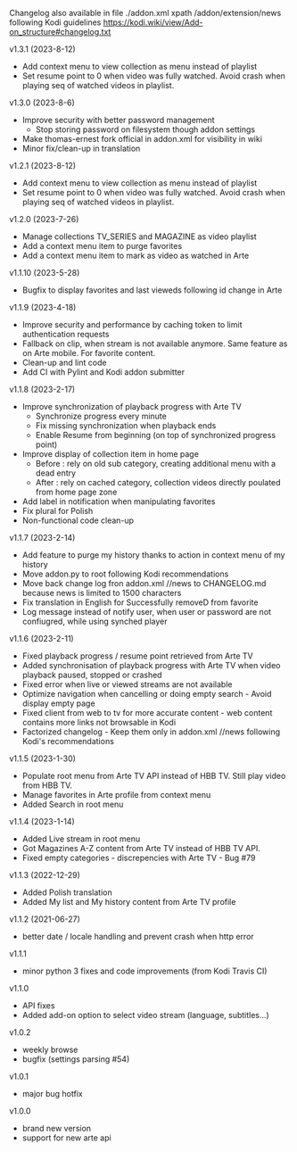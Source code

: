 Changelog also available in file ./addon.xml xpath /addon/extension/news following Kodi guidelines https://kodi.wiki/view/Add-on_structure#changelog.txt

v1.3.1 (2023-8-12)
- Add context menu to view collection as menu instead of playlist
- Set resume point to 0 when video was fully watched. Avoid crash when playing seq of watched videos in playlist.

v1.3.0 (2023-8-6)
- Improve security with better password management
  - Stop storing password on filesystem though addon settings
- Make thomas-ernest fork official in addon.xml for visibility in wiki
- Minor fix/clean-up in translation

v1.2.1 (2023-8-12)
- Add context menu to view collection as menu instead of playlist
- Set resume point to 0 when video was fully watched. Avoid crash when playing seq of watched videos in playlist.

v1.2.0 (2023-7-26)
- Manage collections TV_SERIES and MAGAZINE as video playlist
- Add a context menu item to purge favorites
- Add a context menu item to mark as video as watched in Arte

v1.1.10 (2023-5-28)
- Bugfix to display favorites and last vieweds following id change in Arte

v1.1.9 (2023-4-18)
- Improve security and performance by caching token to limit authentication requests
- Fallback on clip, when stream is not available anymore. Same feature as on Arte mobile. For favorite content.
- Clean-up and lint code
- Add CI with Pylint and Kodi addon submitter

v1.1.8 (2023-2-17)
- Improve synchronization of playback progress with Arte TV
    - Synchronize progress every minute
    - Fix missing synchronization when playback ends
    - Enable Resume from beginning (on top of synchronized progress point)
- Improve display of collection item in home page
    - Before : rely on old sub category, creating additional menu with a dead entry
    - After : rely on cached category, collection videos directly poulated from home page zone
- Add label in notification when manipulating favorites
- Fix plural for Polish
- Non-functional code clean-up

v1.1.7 (2023-2-14)
- Add feature to purge my history thanks to action in context menu of my history
- Move addon.py to root following Kodi recommendations
- Move back change log fron addon.xml //news to CHANGELOG.md because news is limited to 1500 characters
- Fix translation in English for Successfully removeD from favorite
- Log message instead of notify user, when user or password are not confiugred, while using synched player

v1.1.6 (2023-2-11)
- Fixed playback progress / resume point retrieved from Arte TV
- Added synchronisation of playback progress with Arte TV when video playback paused, stopped or crashed
- Fixed error when live or viewed streams are not available
- Optimize navigation when cancelling or doing empty search - Avoid display empty page
- Fixed client from web to tv for more accurate content - web content contains more links not browsable in Kodi
- Factorized changelog - Keep them only in addon.xml //news following Kodi's recommendations

v1.1.5 (2023-1-30)
- Populate root menu from Arte TV API instead of HBB TV. Still play video from HBB TV.
- Manage favorites in Arte profile from context menu
- Added Search in root menu

v1.1.4 (2023-1-14)
- Added Live stream in root menu
- Got Magazines A-Z content from Arte TV instead of HBB TV API.
- Fixed empty categories - discrepencies with Arte TV - Bug #79

v1.1.3 (2022-12-29)
- Added Polish translation
- Added My list and My history content from Arte TV profile

v1.1.2 (2021-06-27)
- better date / locale handling and prevent crash when http error

v1.1.1
- minor python 3 fixes and code improvements (from Kodi Travis CI)

v1.1.0
- API fixes
- Added add-on option to select video stream (language, subtitles...)

v1.0.2
- weekly browse
- bugfix (settings parsing #54)

v1.0.1
- major bug hotfix

v1.0.0
- brand new version
- support for new arte api